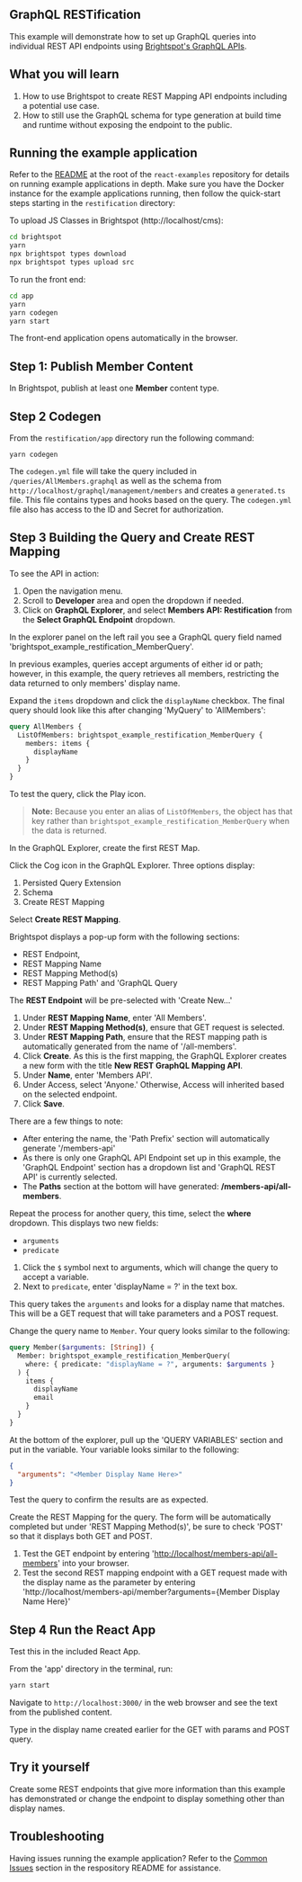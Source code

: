 ## GraphQL RESTification

This example will demonstrate how to set up GraphQL queries into individual REST API endpoints using [Brightspot's GraphQL APIs](https://www.brightspot.com/documentation/brightspot-cms-developer-guide/latest/graphql-api).

## What you will learn

1. How to use Brightspot to create REST Mapping API endpoints including a potential use case.
2. How to still use the GraphQL schema for type generation at build time and runtime without exposing the endpoint to the public.

## Running the example application

Refer to the [README](/README.md) at the root of the `react-examples` repository for details on running example applications in depth. Make sure you have the Docker instance for the example applications running, then follow the quick-start steps starting in the `restification` directory:

To upload JS Classes in Brightspot (http://localhost/cms):

```sh
cd brightspot
yarn
npx brightspot types download
npx brightspot types upload src

```

To run the front end:

```sh
cd app
yarn
yarn codegen
yarn start
```

The front-end application opens automatically in the browser.

## Step 1: Publish Member Content

In Brightspot, publish at least one **Member** content type.

## Step 2 Codegen

From the `restification/app` directory run the following command:

```
yarn codegen
```

The `codegen.yml` file will take the query included in `/queries/AllMembers.graphql` as well as the schema from `http://localhost/graphql/management/members` and creates a `generated.ts` file. This file contains types and hooks based on the query. The `codegen.yml` file also has access to the ID and Secret for authorization.

## Step 3 Building the Query and Create REST Mapping

To see the API in action:

1. Open the navigation menu.
2. Scroll to **Developer** area and open the dropdown if needed.
3. Click on **GraphQL Explorer**, and select **Members API: Restification** from the **Select GraphQL Endpoint** dropdown.

In the explorer panel on the left rail you see a GraphQL query field named 'brightspot_example_restification_MemberQuery'.

In previous examples, queries accept arguments of either id or path; however, in this example, the query retrieves all members, restricting the data returned to only members' display name.

Expand the `items` dropdown and click the `displayName` checkbox. The final query should look like this after changing 'MyQuery' to 'AllMembers':

```graphql
query AllMembers {
  ListOfMembers: brightspot_example_restification_MemberQuery {
    members: items {
      displayName
    }
  }
}
```

To test the query, click the Play icon.

> **Note:** Because you enter an alias of `ListOfMembers`, the object has that key rather than `brightspot_example_restification_MemberQuery` when the data is returned.

In the GraphQL Explorer, create the first REST Map.

Click the Cog icon in the GraphQL Explorer. Three options display:

1. Persisted Query Extension
2. Schema
3. Create REST Mapping

Select **Create REST Mapping**.

Brightspot displays a pop-up form with the following sections:

- REST Endpoint,
- REST Mapping Name
- REST Mapping Method(s)
- REST Mapping Path' and 'GraphQL Query

The **REST Endpoint** will be pre-selected with 'Create New...'

1. Under **REST Mapping Name**, enter 'All Members'.
2. Under **REST Mapping Method(s)**, ensure that GET request is selected.
3. Under **REST Mapping Path**, ensure that the REST mapping path is automatically generated from the name of '/all-members'.
4. Click **Create**. As this is the first mapping, the GraphQL Explorer creates a new form with the title **New REST GraphQL Mapping API**.
5. Under **Name**, enter 'Members API'.
6. Under Access, select 'Anyone.' Otherwise, Access will inherited based on the selected endpoint.
7. Click **Save**.

There are a few things to note:

- After entering the name, the 'Path Prefix' section will automatically generate '/members-api'
- As there is only one GraphQL API Endpoint set up in this example, the 'GraphQL Endpoint' section has a dropdown list and 'GraphQL REST API' is currently selected.
- The **Paths** section at the bottom will have generated: **/members-api/all-members**.

Repeat the process for another query, this time, select the **where** dropdown. This displays two new fields:

- `arguments`
- `predicate`

1. Click the `$` symbol next to arguments, which will change the query to accept a variable.
2. Next to `predicate`, enter 'displayName = ?' in the text box.

This query takes the `arguments` and looks for a display name that matches. This will be a GET request that will take parameters and a POST request.

Change the query name to `Member`. Your query looks similar to the following:

```graphql
query Member($arguments: [String]) {
  Member: brightspot_example_restification_MemberQuery(
    where: { predicate: "displayName = ?", arguments: $arguments }
  ) {
    items {
      displayName
      email
    }
  }
}
```

At the bottom of the explorer, pull up the 'QUERY VARIABLES' section and put in the variable. Your variable looks similar to the following:

```json
{
  "arguments": "<Member Display Name Here>"
}
```

Test the query to confirm the results are as expected.

Create the REST Mapping for the query. The form will be automatically completed but under 'REST Mapping Method(s)', be sure to check 'POST' so that it displays both GET and POST.

1. Test the GET endpoint by entering '[http://localhost/members-api/all-members](http://localhost/members-api/all-members)' into your browser.
2. Test the second REST mapping endpoint with a GET request made with the display name as the parameter by entering 'http://localhost/members-api/member?arguments={Member Display Name Here}'

## Step 4 Run the React App

Test this in the included React App.

From the 'app' directory in the terminal, run:

```sh
yarn start
```

Navigate to `http://localhost:3000/` in the web browser and see the text from the published content.

Type in the display name created earlier for the GET with params and POST query.

## Try it yourself

Create some REST endpoints that give more information than this example has demonstrated or change the endpoint to display something other than display names.

## Troubleshooting

Having issues running the example application? Refer to the [Common Issues](/README.md) section in the respository README for assistance.
